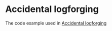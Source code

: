 # Accidental logforging

The code example used in [Accidental logforging](https://vbochenin.github.io/accidental-logforging)